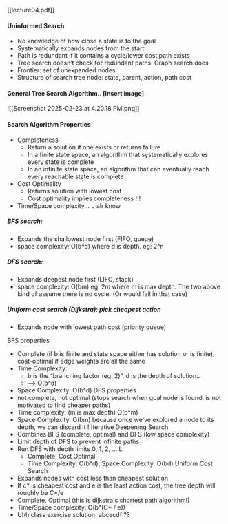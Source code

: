 [[lecture04.pdf]]
#### Uninformed Search
- No knowledge of how close a state is to the goal
- Systematically expands nodes from the start
- Path is redundant if it contains a cycle/lower cost path exists
- Tree search doesn’t check for redundant paths. Graph search does
- Frontier: set of unexpanded nodes
- Structure of search tree node: state, parent, action, path cost
#### General Tree Search Algorithm.. [insert image]
![[Screenshot 2025-02-23 at 4.20.18 PM.png]]
#### Search Algorithm Properties
- Completeness
	- Return a solution if one exists or returns failure
	- In a finite state space, an algorithm that systematically explores every state is complete
	- In an infinite state space, an algorithm that can eventually reach every reachable state is complete
- Cost Optimality
	- Returns solution with lowest cost
	- Cost optimality implies completeness !!!
- Time/Space complexity... u alr know
##### BFS search:
- Expands the shallowest node first (FIFO, queue)
- space complexity: O(b^d) where d is depth. eg: 2^n
##### DFS search:
- Expands deepest node first (LIFO, stack)
- space complexity: O(bm) eg: 2*m* where m is max depth.
The two above kind of assume there is no cycle. (Or would fail in that case)
##### Uniform cost search (Dijkstra): pick cheapest action
- Expands node with lowest path cost (priority queue)


BFS properties
- Complete (if b is finite and state space either has solution or is finite); cost-optimal if edge weights are all the same
- Time Complexity:
	- b is the “branching factor (eg: 2)”, d is the depth of solution..
	- —> O(b^d)
- Space Complexity: O(b^d)
DFS properties
- not complete, not optimal (stops search when goal node is found, is not motivated to find cheaper paths)
- Time complexity: (m is max depth) O(b^m)
- Space Complexity: O(bm) because once we’ve explored a node to its depth, we can discard it !
Iterative Deepening Search
- Combines BFS (complete, optimal) and DFS (low space complexity)
- Limit depth of DFS to prevent infinite paths
- Run DFS with depth limits 0, 1, 2, … L
	- Complete, Cost Optimal
	- Time Complexity: O(b^d), Space Complexity: O(bd)
Uniform Cost Search
- Expands nodes with cost less than cheapest solution
- If c* is cheapest cost and e is the least action cost, the tree depth will roughly be C*/e
- Complete, Optimal (this is dijkstra's shortest path algorithm!)
- Time/Space complexity: O(b^(C* / e))
- Uhh class exercise solution: abcecdf ??